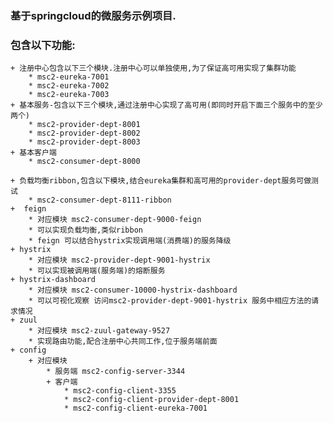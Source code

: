 ### 基于springcloud的微服务示例项目.
### 包含以下功能:
    + 注册中心包含以下三个模块.注册中心可以单独使用,为了保证高可用实现了集群功能
        * msc2-eureka-7001
        * msc2-eureka-7002
        * msc2-eureka-7003
    + 基本服务-包含以下三个模块,通过注册中心实现了高可用(即同时开启下面三个服务中的至少两个)
        * msc2-provider-dept-8001
        * msc2-provider-dept-8002
        * msc2-provider-dept-8003
    + 基本客户端
        * msc2-consumer-dept-8000
            
    + 负载均衡ribbon,包含以下模块,结合eureka集群和高可用的provider-dept服务可做测试
        * msc2-consumer-dept-8111-ribbon
    +  feign
        * 对应模块 msc2-consumer-dept-9000-feign
        * 可以实现负载均衡,类似ribbon
        * feign 可以结合hystrix实现调用端(消费端)的服务降级
    + hystrix
        * 对应模块 msc2-provider-dept-9001-hystrix
        * 可以实现被调用端(服务端)的熔断服务
    + hystrix-dashboard
        * 对应模块 msc2-consumer-10000-hystrix-dashboard
        * 可以可视化观察 访问msc2-provider-dept-9001-hystrix 服务中相应方法的请求情况
    + zuul
        * 对应模块 msc2-zuul-gateway-9527 
        * 实现路由功能,配合注册中心共同工作,位于服务端前面
    + config
        + 对应模块
            * 服务端 msc2-config-server-3344
            + 客户端
                * msc2-config-client-3355
                * msc2-config-client-provider-dept-8001
                * msc2-config-client-eureka-7001
